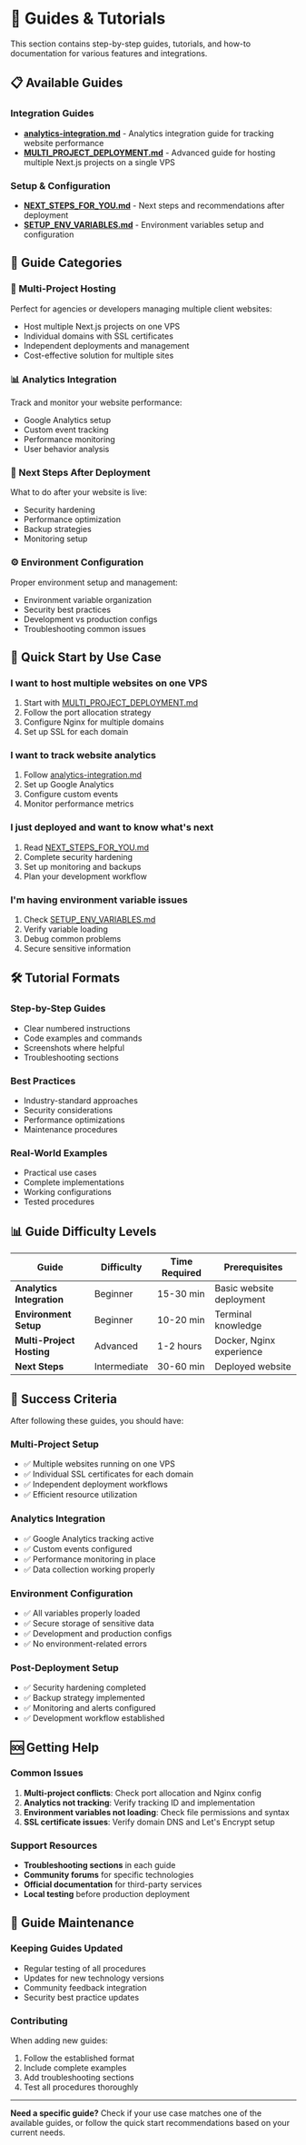 # 📖 Guides & Tutorials

This section contains step-by-step guides, tutorials, and how-to documentation for various features and integrations.

## 📋 **Available Guides**

### **Integration Guides**
- **[analytics-integration.md](./analytics-integration.md)** - Analytics integration guide for tracking website performance
- **[MULTI_PROJECT_DEPLOYMENT.md](./MULTI_PROJECT_DEPLOYMENT.md)** - Advanced guide for hosting multiple Next.js projects on a single VPS

### **Setup & Configuration**
- **[NEXT_STEPS_FOR_YOU.md](./NEXT_STEPS_FOR_YOU.md)** - Next steps and recommendations after deployment
- **[SETUP_ENV_VARIABLES.md](./SETUP_ENV_VARIABLES.md)** - Environment variables setup and configuration

## 🎯 **Guide Categories**

### **🔧 Multi-Project Hosting**
Perfect for agencies or developers managing multiple client websites:
- Host multiple Next.js projects on one VPS
- Individual domains with SSL certificates
- Independent deployments and management
- Cost-effective solution for multiple sites

### **📊 Analytics Integration**
Track and monitor your website performance:
- Google Analytics setup
- Custom event tracking
- Performance monitoring
- User behavior analysis

### **🚀 Next Steps After Deployment**
What to do after your website is live:
- Security hardening
- Performance optimization
- Backup strategies
- Monitoring setup

### **⚙️ Environment Configuration**
Proper environment setup and management:
- Environment variable organization
- Security best practices
- Development vs production configs
- Troubleshooting common issues

## 🎯 **Quick Start by Use Case**

### **I want to host multiple websites on one VPS**
1. Start with [MULTI_PROJECT_DEPLOYMENT.md](./MULTI_PROJECT_DEPLOYMENT.md)
2. Follow the port allocation strategy
3. Configure Nginx for multiple domains
4. Set up SSL for each domain

### **I want to track website analytics**
1. Follow [analytics-integration.md](./analytics-integration.md)
2. Set up Google Analytics
3. Configure custom events
4. Monitor performance metrics

### **I just deployed and want to know what's next**
1. Read [NEXT_STEPS_FOR_YOU.md](./NEXT_STEPS_FOR_YOU.md)
2. Complete security hardening
3. Set up monitoring and backups
4. Plan your development workflow

### **I'm having environment variable issues**
1. Check [SETUP_ENV_VARIABLES.md](./SETUP_ENV_VARIABLES.md)
2. Verify variable loading
3. Debug common problems
4. Secure sensitive information

## 🛠️ **Tutorial Formats**

### **Step-by-Step Guides**
- Clear numbered instructions
- Code examples and commands
- Screenshots where helpful
- Troubleshooting sections

### **Best Practices**
- Industry-standard approaches
- Security considerations
- Performance optimizations
- Maintenance procedures

### **Real-World Examples**
- Practical use cases
- Complete implementations
- Working configurations
- Tested procedures

## 📊 **Guide Difficulty Levels**

| Guide | Difficulty | Time Required | Prerequisites |
|-------|------------|---------------|---------------|
| **Analytics Integration** | Beginner | 15-30 min | Basic website deployment |
| **Environment Setup** | Beginner | 10-20 min | Terminal knowledge |
| **Multi-Project Hosting** | Advanced | 1-2 hours | Docker, Nginx experience |
| **Next Steps** | Intermediate | 30-60 min | Deployed website |

## 🎯 **Success Criteria**

After following these guides, you should have:

### **Multi-Project Setup**
- ✅ Multiple websites running on one VPS
- ✅ Individual SSL certificates for each domain
- ✅ Independent deployment workflows
- ✅ Efficient resource utilization

### **Analytics Integration**
- ✅ Google Analytics tracking active
- ✅ Custom events configured
- ✅ Performance monitoring in place
- ✅ Data collection working properly

### **Environment Configuration**
- ✅ All variables properly loaded
- ✅ Secure storage of sensitive data
- ✅ Development and production configs
- ✅ No environment-related errors

### **Post-Deployment Setup**
- ✅ Security hardening completed
- ✅ Backup strategy implemented
- ✅ Monitoring and alerts configured
- ✅ Development workflow established

## 🆘 **Getting Help**

### **Common Issues**
1. **Multi-project conflicts**: Check port allocation and Nginx config
2. **Analytics not tracking**: Verify tracking ID and implementation
3. **Environment variables not loading**: Check file permissions and syntax
4. **SSL certificate issues**: Verify domain DNS and Let's Encrypt setup

### **Support Resources**
- **Troubleshooting sections** in each guide
- **Community forums** for specific technologies
- **Official documentation** for third-party services
- **Local testing** before production deployment

## 🔄 **Guide Maintenance**

### **Keeping Guides Updated**
- Regular testing of all procedures
- Updates for new technology versions
- Community feedback integration
- Security best practice updates

### **Contributing**
When adding new guides:
1. Follow the established format
2. Include complete examples
3. Add troubleshooting sections
4. Test all procedures thoroughly

---

**Need a specific guide?** Check if your use case matches one of the available guides, or follow the quick start recommendations based on your current needs.
